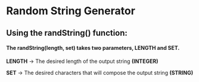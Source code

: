# Random String Generator

## Using the randString() function:

#### The randString(length, set) takes two parameters, LENGTH and SET.

<b>LENGTH</b> -> The desired length of the output string <b>(INTEGER)</b>

<b>SET</b> -> The desired characters that will compose the output string <b>(STRING)</b>
